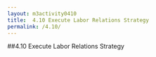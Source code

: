 ```yaml
---
layout: m3activity0410
title: 	4.10 Execute Labor Relations Strategy	
permalink: /4.10/
---
```

##4.10 Execute Labor Relations Strategy	
